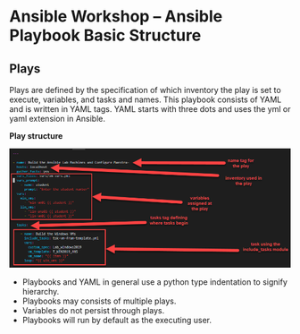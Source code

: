 # Ansible Workshop – Ansible Playbook Basic Structure

## Plays

Plays are defined by the specification of which inventory the play is set to execute, variables, and tasks and names. This playbook consists of YAML and is written in YAML tags. 
YAML starts with three dots and uses the yml or yaml extension in Ansible.

**Play structure**

![](/images/play-structure.png)

- Playbooks and YAML in general use a python type indentation to signify hierarchy.
- Playbooks may consists of multiple plays.
- Variables do not persist through plays.
- Playbooks will run by default as the executing user.

